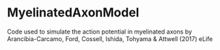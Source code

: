 # MyelinatedAxonModel
Code used to simulate the action potential in myelinated axons by Arancibia-Carcamo, Ford, Cossell, Ishida, Tohyama &amp; Attwell (2017) eLife 
